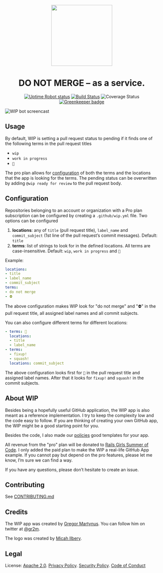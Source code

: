 <p align=center><a href="https://github.com/wip/app/tree/master/assets"><img src="assets/wip-logo.png" alt="" width="200" height="200"></a></p>

<h1 align="center">DO NOT MERGE – as a service.</h1>

<p align="center">
  <a href="https://stats.uptimerobot.com/Dq46zf6PY" rel="nofollow"><img src="https://img.shields.io/uptimerobot/status/m779429441-a6394a1f5546b634ac6b52f8.svg" alt="Uptime Robot status"></a>
  <a href="https://travis-ci.com/wip/app" rel="nofollow"><img alt="Build Status" src="https://travis-ci.com/wip/app.svg?branch=marketplace-app"></a>
  <a hrefhttps://coveralls.io/github/hoodiehq/first-timers-bot?branch=marketplace-app" rel="nofollow"><img alt="Coverage Status" src="https://coveralls.io/repos/github/hoodiehq/first-timers-bot/badge.svg?branch=marketplace-app"></a>
  <a href="https://greenkeeper.io/" rel="nofollow"><img src="https://badges.greenkeeper.io/wip/app.svg" alt="Greenkeeper badge"></a>
</p>

![WIP bot screencast](assets/wip.gif)

## Usage

By default, WIP is setting a pull request status to pending if it finds one of the following terms in the pull request titles

- `wip`
- `work in progress`
- `🚧`

The pro plan allows for [configuration](#configuration) of both the terms and the locations that the app is looking for the terms. The pending status can be overwritten by adding `@wip ready for review` to the pull request body.

## Configuration

Repositories belonging to an account or organization with a Pro plan subscription can be configured by creating a `.github/wip.yml` file. Two options can be configured

1. **locations**: any of `title` (pull request title), `label_name` and `commit_subject` (1st line of the pull request’s commit messages). Default: `title`
2. **terms**: list of strings to look for in the defined locations. All terms are case-insensitive. Default: `wip`, `work in progress` and `🚧`

Example:

```yaml
locations:
- title
- label_name
- commit_subject
terms:
- do not merge
- ⛔
```

The above configuration makes WIP look for "do not merge" and "⛔" in the pull request title, all assigned label names and all commit subjects.

You can also configure different terms for different locations:

```yaml
- terms: 🚧
  locations:
  - title
  - label_name
- terms:
  - fixup!
  - squash!
  locations: commit_subject
```

The above configuration looks first for `🚧` in the pull request title and assigned label names. After that it looks for `fixup!` and `squash!` in the commit subjects.

## About WIP

Besides being a hopefully useful GitHub application, the WIP app is also meant as a reference implementation. I try to keep the complexity low and the code easy to follow. If you are thinking of creating your own GitHub app, the WIP might be a good starting point for you.

Besides the code, I also made our [policies](https://github.com/wip/policies) good templates for your app.

All revenue from the "pro" plan will be donated to [Rails Girls Summer of Code](https://railsgirlssummerofcode.org/). I only added the paid plan to make the WIP a real-life GitHub App example. If you cannot pay but depend on the pro features, please let me know, I’m sure we can find a way.

If you have any questions, please don’t hesitate to create an issue.

## Contributing

See [CONTRIBUTING.md](CONTRIBUTING.md)

## Credits

The WIP app was created by [Gregor Martynus](https://github.com/gr2m). You can follow him on twitter at [@gr2m](https://twitter.com/gr2m).

The logo was created by [Micah Ilbery](https://github.com/micahilbery).

## Legal

License: [Apache 2.0](LICENSE). [Privacy Policy](https://github.com/wip/policies/blob/master/PRIVACY.md). [Security Policy](https://github.com/wip/policies/blob/master/SECURITY.md). [Code of Conduct](CODE_OF_CONDUCT.md)
